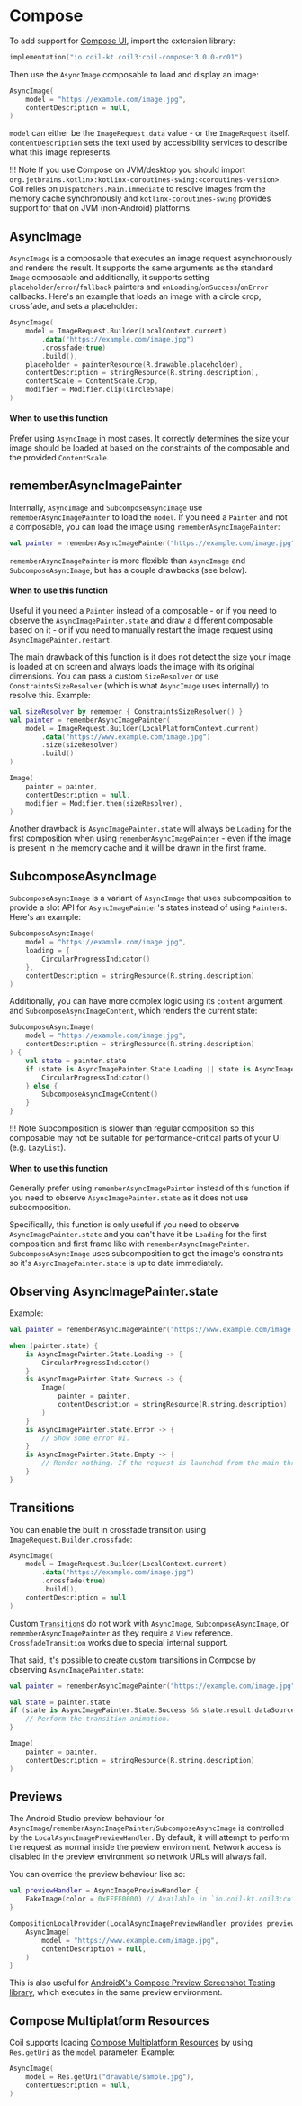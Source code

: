 # Compose

To add support for [Compose UI](https://www.jetbrains.com/compose-multiplatform/), import the extension library:

```kotlin
implementation("io.coil-kt.coil3:coil-compose:3.0.0-rc01")
```

Then use the `AsyncImage` composable to load and display an image:

```kotlin
AsyncImage(
    model = "https://example.com/image.jpg",
    contentDescription = null,
)
```

`model` can either be the `ImageRequest.data` value - or the `ImageRequest` itself. `contentDescription` sets the text used by accessibility services to describe what this image represents.

!!! Note
    If you use Compose on JVM/desktop you should import `org.jetbrains.kotlinx:kotlinx-coroutines-swing:<coroutines-version>`. Coil relies on `Dispatchers.Main.immediate` to resolve images from the memory cache synchronously and `kotlinx-coroutines-swing` provides support for that on JVM (non-Android) platforms.

## AsyncImage

`AsyncImage` is a composable that executes an image request asynchronously and renders the result. It supports the same arguments as the standard `Image` composable and additionally, it supports setting `placeholder`/`error`/`fallback` painters and `onLoading`/`onSuccess`/`onError` callbacks. Here's an example that loads an image with a circle crop, crossfade, and sets a placeholder:

```kotlin
AsyncImage(
    model = ImageRequest.Builder(LocalContext.current)
        .data("https://example.com/image.jpg")
        .crossfade(true)
        .build(),
    placeholder = painterResource(R.drawable.placeholder),
    contentDescription = stringResource(R.string.description),
    contentScale = ContentScale.Crop,
    modifier = Modifier.clip(CircleShape)
)
```

#### When to use this function

Prefer using `AsyncImage` in most cases. It correctly determines the size your image should be loaded at based on the constraints of the composable and the provided `ContentScale`.

## rememberAsyncImagePainter

Internally, `AsyncImage` and `SubcomposeAsyncImage` use `rememberAsyncImagePainter` to load the `model`. If you need a `Painter` and not a composable, you can load the image using `rememberAsyncImagePainter`:

```kotlin
val painter = rememberAsyncImagePainter("https://example.com/image.jpg")
```

`rememberAsyncImagePainter` is more flexible than `AsyncImage` and `SubcomposeAsyncImage`, but has a couple drawbacks (see below).

#### When to use this function

Useful if you need a `Painter` instead of a composable - or if you need to observe the `AsyncImagePainter.state` and draw a different composable based on it - or if you need to manually restart the image request using `AsyncImagePainter.restart`.

The main drawback of this function is it does not detect the size your image is loaded at on screen and always loads the image with its original dimensions. You can pass a custom `SizeResolver` or use `ConstraintsSizeResolver` (which is what `AsyncImage` uses internally) to resolve this. Example:

```kotlin
val sizeResolver by remember { ConstraintsSizeResolver() }
val painter = rememberAsyncImagePainter(
    model = ImageRequest.Builder(LocalPlatformContext.current)
        .data("https://www.example.com/image.jpg")
        .size(sizeResolver)
        .build()
)

Image(
    painter = painter,
    contentDescription = null,
    modifier = Modifier.then(sizeResolver),
)
```

Another drawback is `AsyncImagePainter.state` will always be `Loading` for the first composition when using `rememberAsyncImagePainter` - even if the image is present in the memory cache and it will be drawn in the first frame.

## SubcomposeAsyncImage

`SubcomposeAsyncImage` is a variant of `AsyncImage` that uses subcomposition to provide a slot API for `AsyncImagePainter`'s states instead of using `Painter`s. Here's an example:

```kotlin
SubcomposeAsyncImage(
    model = "https://example.com/image.jpg",
    loading = {
        CircularProgressIndicator()
    },
    contentDescription = stringResource(R.string.description)
)
```

Additionally, you can have more complex logic using its `content` argument and `SubcomposeAsyncImageContent`, which renders the current state:

```kotlin
SubcomposeAsyncImage(
    model = "https://example.com/image.jpg",
    contentDescription = stringResource(R.string.description)
) {
    val state = painter.state
    if (state is AsyncImagePainter.State.Loading || state is AsyncImagePainter.State.Error) {
        CircularProgressIndicator()
    } else {
        SubcomposeAsyncImageContent()
    }
}
```

!!! Note
    Subcomposition is slower than regular composition so this composable may not be suitable for performance-critical parts of your UI (e.g. `LazyList`).

#### When to use this function

Generally prefer using `rememberAsyncImagePainter` instead of this function if you need to observe `AsyncImagePainter.state` as it does not use subcomposition.

Specifically, this function is only useful if you need to observe `AsyncImagePainter.state` and you can't have it be `Loading` for the first composition and first frame like with `rememberAsyncImagePainter`. `SubcomposeAsyncImage` uses subcomposition to get the image's constraints so it's `AsyncImagePainter.state` is up to date immediately.

## Observing AsyncImagePainter.state

Example:

```kotlin
val painter = rememberAsyncImagePainter("https://www.example.com/image.jpg")

when (painter.state) {
    is AsyncImagePainter.State.Loading -> {
        CircularProgressIndicator()
    }
    is AsyncImagePainter.State.Success -> {
        Image(
            painter = painter,
            contentDescription = stringResource(R.string.description)
        )
    }
    is AsyncImagePainter.State.Error -> {
        // Show some error UI.
    }
    is AsyncImagePainter.State.Empty -> {
        // Render nothing. If the request is launched from the main thread this state will never be reached.
    }
}
```

## Transitions

You can enable the built in crossfade transition using `ImageRequest.Builder.crossfade`:

```kotlin
AsyncImage(
    model = ImageRequest.Builder(LocalContext.current)
        .data("https://example.com/image.jpg")
        .crossfade(true)
        .build(),
    contentDescription = null
)
```

Custom [`Transition`](transitions.md)s do not work with `AsyncImage`, `SubcomposeAsyncImage`, or `rememberAsyncImagePainter` as they require a `View` reference. `CrossfadeTransition` works due to special internal support.

That said, it's possible to create custom transitions in Compose by observing `AsyncImagePainter.state`:

```kotlin
val painter = rememberAsyncImagePainter("https://example.com/image.jpg")

val state = painter.state
if (state is AsyncImagePainter.State.Success && state.result.dataSource != DataSource.MEMORY_CACHE) {
    // Perform the transition animation.
}

Image(
    painter = painter,
    contentDescription = stringResource(R.string.description)
)
```

## Previews

The Android Studio preview behaviour for `AsyncImage`/`rememberAsyncImagePainter`/`SubcomposeAsyncImage` is controlled by the `LocalAsyncImagePreviewHandler`. By default, it will attempt to perform the request as normal inside the preview environment. Network access is disabled in the preview environment so network URLs will always fail.

You can override the preview behaviour like so:

```kotlin
val previewHandler = AsyncImagePreviewHandler {
    FakeImage(color = 0xFFFF0000) // Available in `io.coil-kt.coil3:coil-test`.
}

CompositionLocalProvider(LocalAsyncImagePreviewHandler provides previewHandler) {
    AsyncImage(
        model = "https://www.example.com/image.jpg",
        contentDescription = null,
    )
}
```

This is also useful for [AndroidX's Compose Preview Screenshot Testing library](https://developer.android.com/studio/preview/compose-screenshot-testing), which executes in the same preview environment.

## Compose Multiplatform Resources

Coil supports loading [Compose Multiplatform Resources](https://www.jetbrains.com/help/kotlin-multiplatform-dev/compose-multiplatform-resources.html) by using `Res.getUri` as the `model` parameter. Example:

```kotlin
AsyncImage(
    model = Res.getUri("drawable/sample.jpg"),
    contentDescription = null,
)
```
